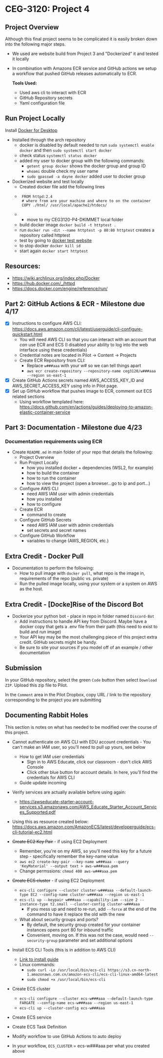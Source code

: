 # CEG-3120: Project 4

## Project Overview
Although this final project seems to be complicated it is easily broken down into the following major steps. 
 - We used are website build from Project 3 and "Dockerized" it and tested it locally 
 - In combination with Amazons ECR service and GitHub actions we setup a workflow that pushed GitHub releases automatically to ECR.
        
   **Tools Used:**
   - Used aws cli to interact with ECR
   - GitHub Repository secrets
   - Yaml configuration file



## Run Project Locally
Install [Docker for Desktop](https://www.docker.com/products/docker-desktop)
  - Installed through the arch repository 
    - docker is disabled by default needed to run `sudo systemctl enable docker` and then `sudo systemctl start docker`
    - check status `systemctl status docker`
    - added my user to docker group with the following commands:
      - `getent group docker` shows the docker group and group ID
      - `whoami` double check my user name
      - `sudo gpasswd -a dayne docker` added user to docker group
  -  Dockerized website and test locally
     - Created docker file add the following lines
     - 
            FROM httpd:2.4
            # where from are your machine and where to on the container
            COPY ./html/ /usr/local/apache2/htdocs/
      - - move to my CEG3120-P4-DKIMMET local folder
     - build docker image `docker build -t httptest .`
     - run `docker run -dit --name httptest -p 80:80 httptest` creates a repository called httptest
     - test by going to [docker test website](http://127.0.0.1/)
     - to stop docker `docker kill id`
     - start again `docker start httptest`
            
  
  



## Resources:

- https://wiki.archlinux.org/index.php/Docker
- https://hub.docker.com/_/httpd
- https://docs.docker.com/engine/reference/run/



## Part 2: GitHub Actions & ECR - Milestone due 4/17

- [x] Instructions to configure AWS CLI: https://docs.aws.amazon.com/cli/latest/userguide/cli-configure-quickstart.html
  - You will need AWS CLI so that you can interact with an account that _can_ use ECR and ECS (I disabled your ability to log into the web interface using these credentials)
  - Credential notes are located in Pilot -> Content -> Projects
  - Create ECR Repository from CLI:
    - Replace `w###aaa` with your w# so we can tell things apart
    - `aws ecr create-repository --repository-name ceg3120/w###aaa --region us-east-1`
- [x] Create GitHub Actions secrets named AWS_ACCESS_KEY_ID and AWS_SECRET_ACCESS_KEY using info in Pilot page.
- [x] Set up GitHub workflow that pushes image to ECR, comment out ECS related sections
  - Using workflow templated here: https://docs.github.com/en/actions/guides/deploying-to-amazon-elastic-container-service

## Part 3: Documentation - Milestone due 4/23
### Documentation requirements using ECR
- Create `README.md` in main folder of your repo that details the following:
    - Project Overview
    - Run Project Locally
        - how you installed docker + dependencies (WSL2, for example)
        - how to build the container
        - how to run the container
        - how to view the project (open a browser...go to ip and port...)
    - Configure AWS CLI
        - need AWS IAM user with admin credentials
        - how you installed
        - how to configure
    - Create ECR
        - command to create
    - Configure GitHub Secrets
        - need AWS IAM user with admin credentials
        - set secrets and secret names
    - Configure GitHub Workflow
        - variables to change (AWS_REGION, etc.) 

## Extra Credit - Docker Pull
- Documentation to perform the following:
    - How to pull image with `docker pull`, what repo is the image in, requirements of the repo (public vs. private)
    - Run the pulled image locally, using your system or a system on AWS as the host.

## Extra Credit - [Docke]Rise of the Discord Bot
- Dockerize your python bot - place in repo in folder named `Discord-Bot`
    - Add instructions to handle API key from Discord.  Maybe have a docker copy that gets a .env file from their path (this need to exist to build and run image)
    - Your API key may be the most challenging piece of this project extra credit.  GitHub secrets might be handy.
    - Be sure to site your sources if you model off of an example / other documentation

## Submission

In your GitHub repository, select the green `Code` button then select `Download ZIP`. Upload this zip file to Pilot.

In the `Comment` area in the Pilot Dropbox, copy URL / link to the repository corresponding to the project you are submitting

## Documenting Rabbit Holes
This section is notes on what has needed to be modified over the course of this project.
- Cannot authenticate on AWS CLI with EDU account credentials
        - You can't make an IAM user, so you'll need to pull up yours, see below
    - How to get IAM user credentials
        - Sign in to AWS Educate, click our classroom - don't click AWS Console
        - Click other blue button for account details.  In here, you'll find the credentials for AWS CLI
    - Guide update incoming
- Verify services are actually available before using again: 
    - https://awseducate-starter-account-services.s3.amazonaws.com/AWS_Educate_Starter_Account_Services_Supported.pdf

- Using this as resource created below: https://docs.aws.amazon.com/AmazonECS/latest/developerguide/ecs-cli-tutorial-ec2.html
- ~~Create EC2 Key Pair~~ - if using EC2 Deployment
    - Remember, you're on my AWS, so you'll need this key for a future step - specifically remember the key-name value
    - `aws ec2 create-key-pair --key-name w###aaa --query 'KeyMaterial' --output text > aws-w###aaa.pem`
    - Change permssions: `chmod 400 aws-w###aaa.pem`
- ~~Create ECS cluster~~ - if using EC2 Deployment
    - `ecs-cli configure --cluster cluster-w###aaa --default-launch-type EC2 --config-name cluster-w###aaa --region us-east-1`
    - `ecs-cli up --keypair w###aaa --capability-iam --size 2 --instance-type t2.small --cluster-config cluster-w###aaa`
        - If you mess up and need to re-run, add `--force` at the end of the command to have it replace the old with the new
    - What about security groups and ports?
        - By default, the security group created for your container instances opens port 80 for inbound traffic
        - Convenient, moving on.  If this was not the case, would need `--security-group` parameter and set additional options

- Install ECS CLI Tools (this is in addition to AWS CLI)
    - [Link to install guide](https://docs.amazonaws.cn/en_us/AmazonECS/latest/developerguide/ECS_CLI_installation.html)
    - Linux commands:
        - `sudo curl -Lo /usr/local/bin/ecs-cli https://s3.cn-north-1.amazonaws.com.cn/amazon-ecs-cli/ecs-cli-linux-amd64-latest`
        - `sudo chmod +x /usr/local/bin/ecs-cli`
- Create ECS cluster
    - `ecs-cli configure --cluster ecs-w###aaa --default-launch-type FARGATE --config-name ecs-w###aaa --region us-east-1`
    - `ecs-cli up --cluster-config ecs-w###aaa`
- Create ECS service
- Create ECS Task Definition
- Modify workflow to use GitHub Actions to auto deploy
- In your workflow, `ECS_CLUSTER` = ecs-w###aaa per what you created above
